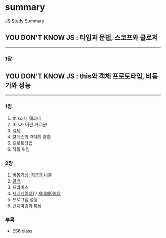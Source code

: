 # summary
JS Study Summary

## YOU DON'T KNOW JS : 타입과 문법, 스코프와 클로저
---
### 1장

## YOU DON'T KNOW JS : this와 객체 프로토타입, 비동기와 성능
---
### 1장
1. this라나 뭐라나
2. this가 이런 거로군!
3. [객체](YOU-DONT-KNOW-JS-1/1장/Chapter3.md)
4. 클래스와 객체의 혼합
5. 프로토타입
6. 작동 위임

### 2장
1. [비동기성: 지금과 나중](https://slides.com/jwoos/asynchrony/live#/)
2. [콜백](https://www.slideshare.net/JangHeeLee1/call-back-119282975)
3. 프라미스
4. [제네레이터1](https://slides.com/jwoos/generator/live#/) / [제네레이터2](https://slides.com/chany/generator-d-5-9/live#/)
5. 프로그램 성능
6. 벤치마킹과 튜닝

### 부록
- ES6 class
